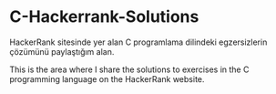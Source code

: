 # C-Hackerrank-Solutions
  HackerRank sitesinde yer alan C programlama dilindeki egzersizlerin çözümünü paylaştığım alan.

  This is the area where I share the solutions to exercises in the C programming language on the HackerRank website.
